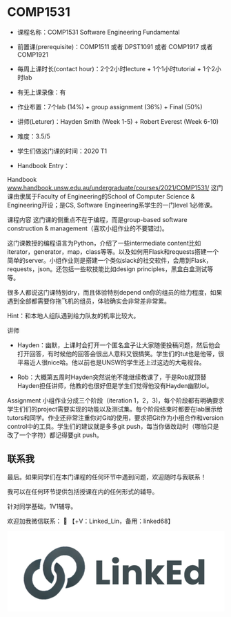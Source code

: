 # COMP1531

- 课程名称：COMP1531 Software Engineering Fundamental

- 前置课(prerequisite)：COMP1511 或者 DPST1091 或者 COMP1917 或者 COMP1921

- 每周上课时长(contact hour)：2个2小时lecture + 1个1小时tutorial + 1个2小时lab

- 有无上课录像：有

- 作业布置：7个lab (14%) + group assignment (36%) + Final (50%)

- 讲师(Leturer)：Hayden Smith (Week 1-5) + Robert Everest (Week 6-10)

- 难度：3.5/5

- 学生们做这门课的时间：2020 T1

- Handbook Entry：

Handbook
​www.handbook.unsw.edu.au/undergraduate/courses/2021/COMP1531/
这门课由隶属于Faculty of Engineering的School of Computer Science & Engineering开设；是CS, Software Engineering系学生的一门level 1必修课。

课程内容
这门课的侧重点不在于编程，而是group-based software construction & management（喜欢小组作业的不要错过)。

这门课教授的编程语言为Python，介绍了一些intermediate content比如iterator，generator，map，class等等。以及如何用Flask和requests搭建一个简单的server。小组作业则是搭建一个类似slack的社交软件，会用到Flask，requests，json。还包括一些软技能比如design principles，黑盒白盒测试等等。

很多人都说这门课特别dry，而且体验特别depend on你的组员的给力程度，如果遇到全部都需要你拖飞机的组员，体验确实会非常差非常累。

Hint：和本地人组队遇到给力队友的机率比较大。

讲师
- Hayden：幽默，上课时会打开一个匿名盒子让大家随便投稿问题，然后他会打开回答，有时候他的回答会很出人意料又很搞笑。学生们的tut也是他带，很平易近人很nice哈。他以前也是UNSW的学生还上过这边的大电视台。

- Rob：大概第五周时Hayden突然说他不能继续教课了，于是Rob就顶替Hayden担任讲师，他教的也很好但是学生们觉得他没有Hayden幽默lol。

Assignment
小组作业分成三个阶段（iteration 1，2，3)，每个阶段都有明确要求学生们们的project需要实现的功能以及测试集。每个阶段结束时都要在lab展示给tutors和同学。作业还非常注重你对Git的使用，要求把Git作为小组合作和version control中的工具。学生们的建议就是多多git push，每当你做改动时（哪怕只是改了一个字符）都记得要git push。


## 联系我

最后。如果同学们在本门课程的任何环节中遇到问题，欢迎随时与我联系！

我可以在任何环节提供包括授课在内的任何形式的辅导。

针对同学基础，1V1辅导。

欢迎加我微信联系： 📩 【+V：Linked_Lin，备用：linked68】

![图片](../image/wechat.png)